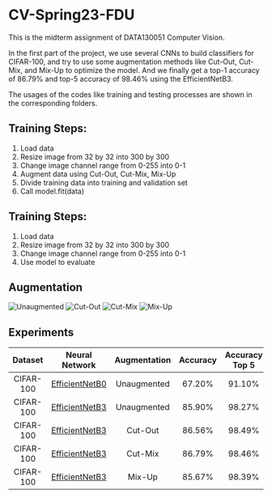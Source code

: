 # CV-Spring23-FDU

This is the midterm assignment of DATA130051 Computer Vision.

In the first part of the project, we use several CNNs to build classifiers for CIFAR-100, and try to use some augmentation methods like Cut-Out, Cut-Mix, and Mix-Up to optimize the model. And we finally get a top-1 accuracy of 86.79% and top-5 accuracy of 98.46% using the EfficientNetB3.

The usages of the codes like training and testing processes are shown in the corresponding folders.

## Training Steps:
1. Load data
2. Resize image from 32 by 32 into 300 by 300
3. Change image channel range from 0-255 into 0-1 
4. Augment data using Cut-Out, Cut-Mix, Mix-Up
5. Divide training data into training and validation set
6. Call model.fit(data)

## Training Steps:
1. Load data
2. Resize image from 32 by 32 into 300 by 300
3. Change image channel range from 0-255 into 0-1 
4. Use model to evaluate


## Augmentation

<img alt="Unaugmented" src="https://github.com/tianyue58/CV_a2_t1/assets/77108843/09189826-2fbd-4b62-ab08-f84092c68c23">

<img alt="Cut-Out" src="https://github.com/tianyue58/CV_a2_t1/assets/77108843/255b6c57-9ccf-4d38-b2b0-209de3509b90">

<img alt="Cut-Mix" src="https://github.com/tianyue58/CV_a2_t1/assets/77108843/7cf83562-e5f5-4336-ae6a-4d7e783774ce">

<img alt="Mix-Up" src="https://github.com/tianyue58/CV_a2_t1/assets/77108843/ffd419a8-5f90-490f-8aa2-080838122448">

## Experiments

|  Dataset  |                                            Neural Network                                            | Augmentation | Accuracy | Accuracy Top 5 |
| :-------: | :--------------------------------------------------------------------------------------------------: | :----------: | :------: | :------------: |
| CIFAR-100 | [EfficientNetB0](https://drive.google.com/file/d/1urDc7yJVds6BrOeJbIAaJGhKexzifKac/view?usp=sharing) | Unaugmented | 67.20% | 91.10% |
| CIFAR-100 | [EfficientNetB3](https://drive.google.com/file/d/1kyYJPV74O5c28oNOzJwi0ioXJE08pDnJ/view?usp=sharing) | Unaugmented  |  85.90%  |     98.27%     |
| CIFAR-100 | [EfficientNetB3](https://drive.google.com/file/d/1hojlHrX3JBR-9PmjbOraSr3Y9bRUxEQ-/view?usp=sharing) |   Cut-Out    |  86.56%  |     98.49%     |
| CIFAR-100 | [EfficientNetB3](https://drive.google.com/file/d/1XOHuIf2jssOMsdj92GVowNfIkevv3q-R/view?usp=sharing) |   Cut-Mix    |  86.79%  |     98.46%     |
| CIFAR-100 | [EfficientNetB3](https://drive.google.com/file/d/1j6GNSwVcspLvAqAB1To2UxzuE_6FUVtE/view?usp=sharing) |    Mix-Up    |  85.67%  |     98.39%     |
